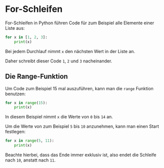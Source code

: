# For-Schleifen

For-Schleifen in Python führen Code für zum Beispiel alle Elemente einer Liste aus:

```py
for x in [1, 2, 3]:
    print(x)
```

Bei jedem Durchlauf nimmt `x` den nächsten Wert in der Liste an.

Daher schreibt dieser Code `1`, `2` und `3` nacheinander.

## Die Range-Funktion

Um Code zum Beispiel 15 mal auszuführen, kann man die `range` Funktion benutzen:

```py
for x in range(15):
    print(x)
```

In diesem Beispiel nimmt `x` die Werte von `0` bis `14` an.

Um die Werte von zum Beispiel `5` bis `10` anzunehmen, kann man einen Start festlegen:

```py
for x in range(5, 11):
    print(x)
```

Beachte hierbei, dass das Ende immer exklusiv ist, also endet die Schleife nach `10`,
anstatt nach `11`.
